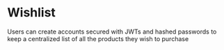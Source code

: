 # Wishlist  
Users can create accounts secured with JWTs and hashed passwords to keep a centralized list of all the products they wish to purchase  
